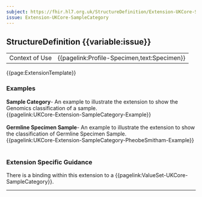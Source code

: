 ```yaml
---
subject: https://fhir.hl7.org.uk/StructureDefinition/Extension-UKCore-SampleCategory
issue: Extension-UKCore-SampleCategory
---
```

## StructureDefinition {{variable:issue}}

<table id="addToTranspose">
<tr><td>Context of Use</td>
<td>{{pagelink:Profile-Specimen,text:Specimen}}</td>
</tr>
</table>

{{page:ExtensionTemplate}}

<div id="Examples" class="tabcontent">
  <h3>Examples</h3>
  <b>Sample Category</b>- An example to illustrate the extension to show the Genomics classification of a sample.<br>
{{pagelink:UKCore-Extension-SampleCategory-Example}}
<br><br>
 <b>Germline Specimen Sample</b>- An example to illustrate the extension to show the classification of Germline Specimen Sample.<br>
{{pagelink:UKCore-Extension-SampleCategory-PheobeSmitham-Example}} 
<br><br>
</div>

<h3 id="guidance-samplecategory">Extension Specific Guidance</h3>

There is a binding within this extension to a {{pagelink:ValueSet-UKCore-SampleCategory}}.

---
